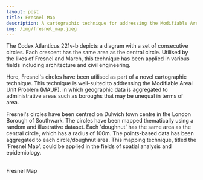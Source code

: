 ```yaml
---
layout: post
title: Fresnel Map
description: A cartographic technique for addressing the Modifiable Areal Unit Problem (MAUP)
img: /img/fresnel_map.jpeg
---
```


The Codex Atlanticus 221v-b depicts a diagram with a set of consecutive circles. Each crescent has the same area as the central circle. Utilised by the likes of Fresnel and March, this technique has been applied in various fields including architecture and civil engineering.

Here, Fresnel's circles have been utilised as part of a novel cartographic technique. This technique is well-suited to addressing the Modifiable Areal Unit Problem (MAUP), in which geographic data is aggregated to administrative areas such as boroughs that may be unequal in terms of area. 

Fresnel's circles have been centred on Dulwich town centre in the London Borough of Southwark. The circles have been mapped thematically using a random and illustrative dataset. Each 'doughnut' has the same area as the central circle, which has a radius of 100m. The points-based data has been aggregated to each circle/doughnut area. This mapping technique, titled the 'Fresnel Map', could be applied in the fields of spatial analysis and epidemiology.

<br>

<div class="col">
	<img class="col" src="{{ site.baseurl }}/img/fresnel_map.jpeg" alt="" title=""/>
</div>

<div class="col three caption">
	Fresnel Map
</div>

<br>

